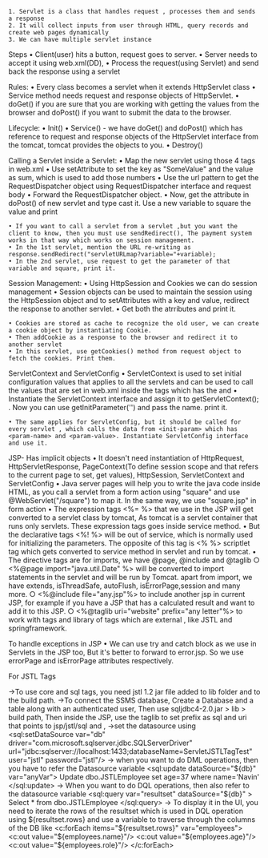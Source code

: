 
	1. Servlet is a class that handles request , processes them and sends a response 
	2. It will collect inputs from user through HTML, query records and create web pages dynamically
	3. We can have multiple servlet instance 

Steps
	• Client(user) hits a button, request goes to server.
	• Server needs to accept it using web.xml(DD),
	• Process the request(using Servlet) and send back the response using a servlet

Rules:
	• Every class becomes a servlet when it extends HttpServlet class
	• Service method needs request and response objects of HttpServlet.
	• doGet() if you are sure that you are working with getting the values from the browser and doPost() if you want to submit the data to the browser.

Lifecycle:
	• Init()
	• Service() - we have doGet() and doPost() which has reference to request and response objects of the HttpServlet interface from the tomcat, tomcat provides the objects to you.
	• Destroy()
  
Calling a Servlet inside a Servlet:
	• Map the new servlet using those 4 tags in web.xml
	• Use setAttribute to set the key as "SomeValue" and the value as sum, which is used to add those numbers
	• Use the url pattern to get the RequestDispatcher object using RequestDispatcher interface and request body
	• Forward the RequestDispatcher object.
	• Now, get the attribute in doPost() of new servlet and type cast it. Use a new variable to square the value and print

	• If you want to call a servlet from a servlet ,but you want the client to know, then you must use sendRedirect(), The payment system works in that way which works on session management.
	• In the 1st servlet, mention the URL re-writing as response.sendRedirect("servletURLmap?variable="+variable);
	• In the 2nd servlet, use request to get the parameter of that variable and square, print it.

Session Management:
	• Using HttpSession and Cookies we can do session management
	• Session objects can be used to maintain the session using the HttpSession object and to setAttributes with a key and value, redirect the response to another servlet.
	• Get both the atrributes and print it.

	• Cookies are stored as cache to recognize the old user, we can create a cookie object by instantiating Cookie.
	• Then addCookie as a response to the browser and redirect it to another servlet
	• In this servlet, use getCookies() method from request object to fetch the cookies. Print them.

ServletContext and ServletConfig
	• ServletContext is used to set initial configuration values that applies to all the servlets and can be used to call the values that are set in web.xml inside the <context-param> tags which has the <param-name> and <param-value>
	• Instantiate the ServletContext interface and assign it to getServletContext(); . Now you can use getInitParameter('<param-name>') and pass the name. print it.

	• The same applies for ServletConfig, but it should be called for every servlet , which calls the data from <init-param> which has <param-name> and <param-value>. Instantiate ServletConfig interface and use it.

JSP- Has implicit objects
	• It doesn't need instantiation of HttpRequest, HttpServletResponse, PageContext(To define session scope and that refers to the current page to set, get values), HttpSession, ServletContext and ServletConfig
	• Java server pages will help you to write the java code inside HTML, as you call a servlet from a form action using "square" and use @WebServlet("/square") to map it. In the same way, we use "square.jsp" in form action
	• The expression tags <%= %> that we use in the JSP will get converted to a servlet class by tomcat, As tomcat is a servlet container that runs only servlets. These expression tags goes inside service method.
	• But the declarative tags <%! %> will be out of service, which is normally used for initializing the parameters. The opposite of this tag is <% %> scriptlet tag which gets converted to service method in servlet and run by tomcat.
	• The directive tags are for imports, we have @page, @include and @taglib
		○ <%@page import="java.util.Date" %> will be converted to import statements in the servlet and will be run by Tomcat. apart from import, we have extends, isThreadSafe, autoFlush, isErrorPage,session and many more.
		○ <%@include file="any.jsp"%> to include another jsp in current JSP, for example if you have a JSP that has a calculated result and want to add it to this JSP.
		○ <%@taglib uri="website" prefix="any letter"%> to work with tags and library of tags which are external , like JSTL and springframework.
	
To handle exceptions in JSP
	• We can use try and catch block as we use in Servlets in the JSP too, But it's better to forward to error.jsp. So we use errorPage and isErrorPage attributes respectively.
	
For JSTL Tags

->To use core and sql tags, you need jstl 1.2 jar file added to lib folder and to the build path.
->To connect the SSMS database, Create a Database and a table along with an authenticated user, Then use sqljdbc4-2.0.jar > lib > build path, Then inside the JSP, use the taglib to set prefix as sql and uri that points to jsp/jstl/sql and , 
->set the datasource using 
		<sql:setDataSource var="db" 
		driver="com.microsoft.sqlserver.jdbc.SQLServerDriver"
		url="jdbc:sqlserver://localhost:1433;databaseName=ServletJSTLTagTest" 
		user="jstl" 
		password="jstl"/>
-> when you want to do DML operations, then you have to refer the Datasource variable
		<sql:update dataSource="${db}" var="anyVar">
			Update dbo.JSTLEmployee set age=37 where name='Navin'
		</sql:update>
-> When you want to do DQL operations, then also refer to the datasource variable
		<sql:query var="resultset" dataSource="${db}" > 
			Select * from dbo.JSTLEmployee
		</sql:query>
-> To display it in the UI, you need to iterate the rows of the resultset which is used in DQL operation using ${resultset.rows}
and use a variable to traverse through the columns of the DB like 
<c:forEach items="${resultset.rows}" var="employees">
			<c:out value="${employees.name}"/>
			<c:out value="${employees.age}"/>
			<c:out value="${employees.role}"/>
		 </c:forEach>
